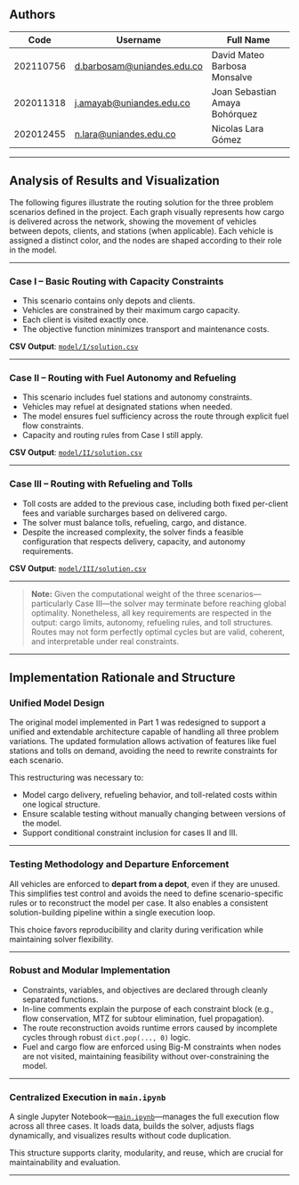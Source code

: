 ## Authors

| Code      | Username                   | Full Name                      |
|-----------|----------------------------|--------------------------------|
| 202110756 | d.barbosam@uniandes.edu.co | David Mateo Barbosa Monsalve   |
| 202011318 | j.amayab@uniandes.edu.co   | Joan Sebastian Amaya Bohórquez |
| 202012455 | n.lara@uniandes.edu.co     | Nicolas Lara Gómez             |

---

## Analysis of Results and Visualization

The following figures illustrate the routing solution for the three problem scenarios defined in the project. Each graph visually represents how cargo is delivered across the network, showing the movement of vehicles between depots, clients, and stations (when applicable). Each vehicle is assigned a distinct color, and the nodes are shaped according to their role in the model.

---

### Case I – Basic Routing with Capacity Constraints

- This scenario contains only depots and clients.
- Vehicles are constrained by their maximum cargo capacity.
- Each client is visited exactly once.
- The objective function minimizes transport and maintenance costs.

**CSV Output**: [`model/I/solution.csv`](/models/I/solution.csv)

---

### Case II – Routing with Fuel Autonomy and Refueling

- This scenario includes fuel stations and autonomy constraints.
- Vehicles may refuel at designated stations when needed.
- The model ensures fuel sufficiency across the route through explicit fuel flow constraints.
- Capacity and routing rules from Case I still apply.

**CSV Output**: [`model/II/solution.csv`](/models/II/solution.csv)

---

### Case III – Routing with Refueling and Tolls

- Toll costs are added to the previous case, including both fixed per-client fees and variable surcharges based on delivered cargo.
- The solver must balance tolls, refueling, cargo, and distance.
- Despite the increased complexity, the solver finds a feasible configuration that respects delivery, capacity, and autonomy requirements.

**CSV Output**: [`model/III/solution.csv`](/models/III/solution.csv)

---

> **Note:** Given the computational weight of the three scenarios—particularly Case III—the solver may terminate before reaching global optimality. Nonetheless, all key requirements are respected in the output: cargo limits, autonomy, refueling rules, and toll structures. Routes may not form perfectly optimal cycles but are valid, coherent, and interpretable under real constraints.

---

## Implementation Rationale and Structure

### Unified Model Design

The original model implemented in Part 1 was redesigned to support a unified and extendable architecture capable of handling all three problem variations. The updated formulation allows activation of features like fuel stations and tolls on demand, avoiding the need to rewrite constraints for each scenario.

This restructuring was necessary to:

- Model cargo delivery, refueling behavior, and toll-related costs within one logical structure.
- Ensure scalable testing without manually changing between versions of the model.
- Support conditional constraint inclusion for cases II and III.

---

### Testing Methodology and Departure Enforcement

All vehicles are enforced to **depart from a depot**, even if they are unused. This simplifies test control and avoids the need to define scenario-specific rules or to reconstruct the model per case. It also enables a consistent solution-building pipeline within a single execution loop.

This choice favors reproducibility and clarity during verification while maintaining solver flexibility.

---

### Robust and Modular Implementation

- Constraints, variables, and objectives are declared through cleanly separated functions.
- In-line comments explain the purpose of each constraint block (e.g., flow conservation, MTZ for subtour elimination, fuel propagation).
- The route reconstruction avoids runtime errors caused by incomplete cycles through robust `dict.pop(..., 0)` logic.
- Fuel and cargo flow are enforced using Big-M constraints when nodes are not visited, maintaining feasibility without over-constraining the model.

---

### Centralized Execution in `main.ipynb`

A single Jupyter Notebook—[`main.ipynb`](/main.ipynb)—manages the full execution flow across all three cases. It loads data, builds the solver, adjusts flags dynamically, and visualizes results without code duplication.

This structure supports clarity, modularity, and reuse, which are crucial for maintainability and evaluation.

---
